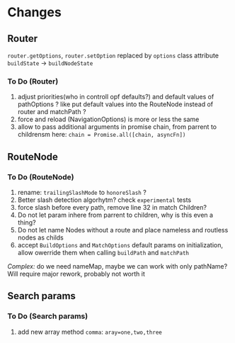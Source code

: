 # Changes

## Router

`router.getOptions`, `router.setOption` replaced by `options` class attribute
`buildState` -> `buildNodeState`

### To Do (Router)

1. adjust priorities(who in controll opf defaults?) and default values of pathOptions ? like put default values into the RouteNode instead of router and matchPath ?
2. force and reload (NavigationOptions) is more or less the same
3. allow to pass additional arguments in promise chain, from parrent to childrensm here: `chain = Promise.all([chain, asyncFn])`

## RouteNode

### To Do (RouteNode)

1. rename: `trailingSlashMode` to `honoreSlash` ?
2. Better slash detection algorhytm? check `experimental` tests
3. force slash before every path, remove line 32 in match Children?
4. Do not let param inhere from parrent to children, why is this even a thing?
5. Do not let name Nodes without a route and place nameless and routless nodes as childs
6. accept `BuildOptions` and `MatchOptions` default params on initialization, allow owerride them when calling `buildPath` and `matchPath`

*Complex:*
do we need nameMap, maybe we can work with only pathName? Will require major rework, probably not worth it

## Search params

### To Do (Search params)

1. add new array method `comma`: `aray=one,two,three`
